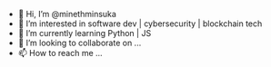 - 👋 Hi, I’m @minethminsuka
- 👀 I’m interested in software dev | cybersecurity | blockchain tech
- 🌱 I’m currently learning Python | JS
- 💞️ I’m looking to collaborate on ...
- 📫 How to reach me ...

<!---
minethminsuka/minethminsuka is a ✨ special ✨ repository because its `README.md` (this file) appears on your GitHub profile.
You can click the Preview link to take a look at your changes.
--->
